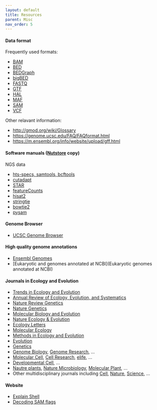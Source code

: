 ```yaml
---
layout: default
title: Resources
parent: Misc
nav_order: 5
---
```




#### Data format

Frequently used formats:

- [BAM](https://samtools.github.io/hts-specs/SAMv1.pdf)
- [BED](https://genome.ucsc.edu/FAQ/FAQformat.html#format1)
- [BEDGraph](https://genome.ucsc.edu/FAQ/FAQformat.html#format1.8)
- [bigBED](https://genome.ucsc.edu/FAQ/FAQformat.html#format1.5)
- [FASTQ](https://en.wikipedia.org/wiki/FASTQ_format)
- [GTF](https://www.ensembl.org/info/website/upload/gff.html)
- [HAL](https://genome.ucsc.edu/FAQ/FAQformat.html#format20)
- [MAF](https://genome.ucsc.edu/FAQ/FAQformat.html#format5)
- [SAM](https://samtools.github.io/hts-specs/SAMv1.pdf)
- [VCF](https://samtools.github.io/hts-specs/VCFv4.2.pdf)

Other relavant information:

- http://gmod.org/wiki/Glossary
- https://genome.ucsc.edu/FAQ/FAQformat.html
- https://m.ensembl.org/info/website/upload/gff.html



#### Software manuals ([Nutstore](https://www.jianguoyun.com/p/DSf1oX4Qu_vMCRi_i6IE) copy)

NGS data

- [hts-specs, samtools, bcftools](https://samtools.github.io/)
- [cutadapt](https://cutadapt.readthedocs.io/en/stable/)
- [STAR](https://github.com/alexdobin/STAR/blob/master/doc/STARmanual.pdf)
- [featureCounts](http://subread.sourceforge.net/SubreadUsersGuide.pdf)
- [hisat2](http://daehwankimlab.github.io/hisat2/manual/)
- [stringtie](http://ccb.jhu.edu/software/stringtie/)
- [bowtie2](http://bowtie-bio.sourceforge.net/bowtie2/index.shtml)
- [pysam](https://pysam.readthedocs.io/en/latest/index.html)



#### Genome Browser

- [UCSC Genome Browser](https://genome.ucsc.edu/)



#### High quality genome annotations

- [Ensembl Genomes](https://ensemblgenomes.org/)
- [Eukaryotic and genomes annotated at NCBI](Eukaryotic genomes annotated at NCBI)



#### Journals in Ecology and Evolution

- [Trends in Ecology and Evolution](https://www.sciencedirect.com/journal/trends-in-ecology-and-evolution)
- [Annual Review of Ecology, Evolution, and Systematics](https://www.annualreviews.org/journal/ecolsys)
- [Nature Review Genetics](https://www.nature.com/nrg/)
- [Nature Genetics](https://www.nature.com/ng/)
- [Molecular Biology and Evolution](https://academic.oup.com/mbe)
- [Nature Ecology & Evolution](https://www.nature.com/natecolevol/)
- [Ecology Letters](https://onlinelibrary.wiley.com/journal/14610248)
- [Molecular Ecology](https://onlinelibrary.wiley.com/journal/1365294x)
- [Methods in Ecology and Evolution](https://besjournals.onlinelibrary.wiley.com/journal/2041210X)
- [Evolution](https://onlinelibrary.wiley.com/journal/15585646)
- [Genetics](https://academic.oup.com/genetics)
- [Genome Biology](https://genomebiology.biomedcentral.com/), [Genome Research](https://genome.cshlp.org/), ...
- [Molecular Cell](https://www.sciencedirect.com/journal/molecular-cell), [Cell Research](https://www.nature.com/cr/), [elife](https://elifesciences.org/), ...
- [Developmental Cell](https://www.sciencedirect.com/journal/developmental-cell), ...
- [Nautre plants](https://www.nature.com/nplants/), [Nature Microbiology](https://www.nature.com/nmicrobiol/), [Molecular Plant](https://www.sciencedirect.com/journal/molecular-plant/), ...
- Other multidisciplinary journals including [Cell](https://www.sciencedirect.com/journal/cell), [Nature](https://www.nature.com/), [Science](https://www.science.org/journal/science), ...



#### Website

- [Explain Shell](https://explainshell.com/)
- [Decoding SAM flags](https://broadinstitute.github.io/picard/explain-flags.html)
